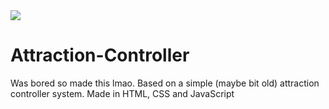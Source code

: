 <img src="https://primary.jwwb.nl/public/l/o/q/temp-tixxszvllhaqqpyikuaa/iqh6li/controller.png?enable-io=true&enable=upscale&width=980" />

# Attraction-Controller
Was bored so made this lmao. Based on a simple (maybe bit old) attraction controller system. Made in HTML, CSS and JavaScript

